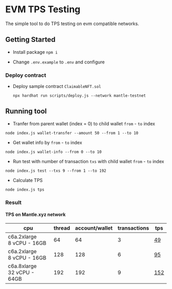 # EVM TPS Testing
The simple tool to do TPS testing on evm compatible networks.

## Getting Started

- Install package `npm i`

- Change `.env.example` to `.env` and configure 

### Deploy contract

- Deploy sample contract `ClaimableNFT.sol` 
    ```
    npx hardhat run scripts/deploy.js --network mantle-testnet
    ```

## Running tool


- Tranfer from parent wallet (index = 0) to child wallet `from` - `to` index
```
node index.js wallet-transfer --amount 50 --from 1 --to 10
```

- Get wallet info by `from` - `to` index
```
node index.js wallet-info --from 0 --to 10
```

- Run test with number of transaction `txs` with child wallet `from` - `to` index 
```
node index.js test --txs 9 --from 1 --to 192 
```

- Calculate TPS 
```
node index.js tps
```

### Result

#### TPS on Mantle.xyz network

| cpu        | thread  | account/wallet | transactions  | tps  |
|--|--|--|--|--|
| c6a.2xlarge <br /> 8 vCPU - 16GB     | 64   | 64   | 3    | [49](result/mantle_tps_49.json)   |
| c6a.2xlarge <br /> 8 vCPU - 16GB     | 128  | 128  | 6    | [95](result/mantle_tps_95.json)    |
| c6a.8xlarge <br /> 32 vCPU - 64GB    | 192  | 192  | 9    | [152](result/mantle_tps_152.json)   |
